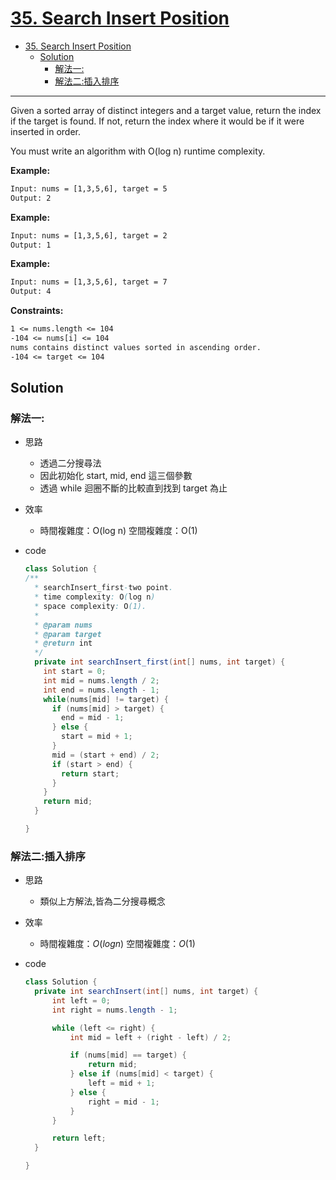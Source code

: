 # [35. Search Insert Position](https://leetcode.com/problems/search-insert-position/)

- [35. Search Insert Position](#35-search-insert-position)
  - [Solution](#solution)
    - [解法一:](#解法一)
    - [解法二:插入排序](#解法二插入排序)

---

Given a sorted array of distinct integers and a target value, return the index if the target is found. If not, return the index where it would be if it were inserted in order.

You must write an algorithm with O(log n) runtime complexity.

**Example:**

```txt
Input: nums = [1,3,5,6], target = 5
Output: 2
```

**Example:**

```txt
Input: nums = [1,3,5,6], target = 2
Output: 1
```

**Example:**

```txt
Input: nums = [1,3,5,6], target = 7
Output: 4
```

**Constraints:**

```txt
1 <= nums.length <= 104
-104 <= nums[i] <= 104
nums contains distinct values sorted in ascending order.
-104 <= target <= 104
```

## Solution

### 解法一:

- 思路
  - 透過二分搜尋法
  - 因此初始化 start, mid, end 這三個參數
  - 透過 while 迴圈不斷的比較直到找到 target 為止
- 效率
  - 時間複雜度：O(log n)
    空間複雜度：O(1)
- code

  ```java
  class Solution {
  /**
    * searchInsert_first-two point.
    * time complexity: O(log n)
    * space complexity: O(1).
    *
    * @param nums
    * @param target
    * @return int
    */
    private int searchInsert_first(int[] nums, int target) {
      int start = 0;
      int mid = nums.length / 2;
      int end = nums.length - 1;
      while(nums[mid] != target) {
        if (nums[mid] > target) {
          end = mid - 1;
        } else {
          start = mid + 1;
        }
        mid = (start + end) / 2;
        if (start > end) {
          return start;
        }
      }
      return mid;
    }

  }
  ```

### 解法二:插入排序

- 思路
  - 類似上方解法,皆為二分搜尋概念
- 效率
  - 時間複雜度：$O(log n)$
    空間複雜度：$O(1)$
- code

  ```java
  class Solution {
    private int searchInsert(int[] nums, int target) {
        int left = 0;
        int right = nums.length - 1;

        while (left <= right) {
            int mid = left + (right - left) / 2;

            if (nums[mid] == target) {
                return mid;
            } else if (nums[mid] < target) {
                left = mid + 1;
            } else {
                right = mid - 1;
            }
        }

        return left;
    }

  }
  ```
